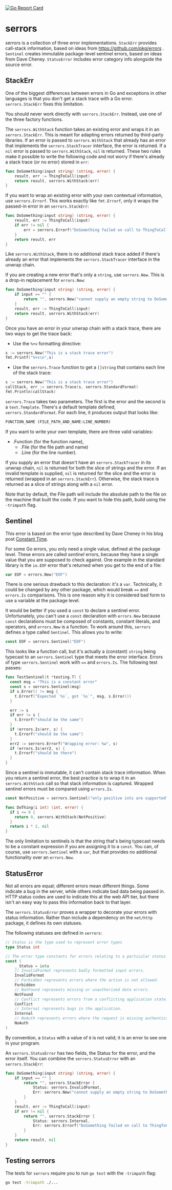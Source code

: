 [![Go Report Card](https://goreportcard.com/badge/github.com/morningconsult/serrors)](https://goreportcard.com/report/github.com/morningconsult/serrors)
# serrors

serrors is a collection of three error implementations. `StackErr` provides call-stack information,
based on ideas from https://github.com/pkg/errors . `Sentinel` creates immutable package-level
sentinel errors, based on ideas from Dave Cheney. `StatusError` includes error category info alongside
the source error.

## StackErr

One of the biggest differences between errors in Go and exceptions in other languages
is that you don't get a stack trace with a Go error. `serrors.StackErr` fixes this
limitation.

You should never work directly with `serrors.StackErr`. Instead, use one of the three
factory functions.

The `serrors.WithStack` function takes an existing error and wraps it in an
`serrors.StackErr`. This is meant for adapting errors returned by third-party
libraries. If an error is passed to `serrors.WithStack` that already has an error
that implements the `serrors.StackTracer` interface, the error is returned. If a `nil`
error is passed to `serrors.WithStack`, `nil` is returned. These two rules make it 
possible to write the following code and not worry if there's already a stack trace 
(or no error) stored in `err`:

```go
func DoSomething(input string) (string, error) {
    result, err := ThingToCall(input)
    return result, serrors.WithStack(err)
}
```

If you want to wrap an existing error with your own contextual information, use 
`serrors.Errorf`. This works exactly like `fmt.Errorf`, only it wraps the passed-in 
error in an `serrors.StackErr`:

```go
func DoSomething(input string) (string, error) {
    result, err := ThingToCall(input)
    if err != nil {
        err = serrors.Errorf("DoSomething failed on call to ThingToCall: %w", err)
    }
    return result, err
}
```

Like `serrors.WithStack`, there is no additional stack trace added if there's already 
an error that implements the `serrors.StackTracer` interface in the unwrap chain.

If you are creating a new error that's only a `string`, use `serrors.New`. This is a 
drop-in replacement for `errors.New`:

```go
func DoSomething(input string) (string, error) {
    if input == "" {
        return "", serrors.New("cannot supply an empty string to DoSomething")
    }
    result, err := ThingToCall(input)
    return result, serrors.WithStack(err)
}
```

Once you have an error in your unwrap chain with a stack trace, there are two ways
to get the trace back:

- Use the `%+v` formatting directive:

```go
s := serrors.New("This is a stack trace error")
fmt.Printf("%+v\n",s)
```

- Use the `serrors.Trace` function to get a `[]string` that contains each line of
the stack trace:

```go
s := serrors.New("This is a stack trace error")
callStack, err := serrors.Trace(s, serrors.StandardFormat)
fmt.Println(callStack)
```

`serrors.Trace` takes two parameters. The first is the error and the second is a
`text.Template`. There's a default template defined, `serrors.StandardFormat`.
For each line, it produces output that looks like:

```txt
FUNCTION_NAME (FILE_PATH_AND_NAME:LINE_NUMBER)
```

If you want to write your own template, there are three valid variables:

- .Function (for the function name),
  - .File (for the file path and name)
  - .Line (for the line number).

If you supply an error that doesn't have an `serrors.StackTracer` in its unwrap
chain, `nil` is returned for both the slice of strings and the error. If an invalid
template is supplied, `nil` is returned for the slice and the error is returned
(wrapped in an `serrors.StackErr`). Otherwise, the stack trace is returned as a slice
of strings along with a `nil` error.

Note that by default, the File path will include the absolute path to the file on the
machine that built the code. If you want to hide this path, build using the
`-trimpath` flag.

## Sentinel

This error is based on the error type described by Dave Cheney in his blog post
[Constant Time](https://dave.cheney.net/2019/06/10/constant-time).

For some Go errors, you only need a single value, defined at the package level. These
errors are called _sentinel_ errors, because they have a single value that you are
supposed to check against. One example in the standard library is the `io.EOF` error
that's returned when you get to the end of a file:

```go
var EOF = errors.New("EOF")
```

There is one serious drawback to this declaration: it's a `var`. Technically, it could
be changed by any other package, which would break `==` and `errors.Is` comparisons.
This is one reason why it is considered bad form to use a variable at the package level.

It would be better if you used a `const` to declare a sentinel error. Unfortunately,
you can't use a `const` declaration with `errors.New` because `const` declarations
must be composed of constants, constant literals, and operators, and `errors.New` is
a function. To work around this, `serrors` defines a type called `Sentinel`. This
allows you to write:

```go
const EOF = serrors.Sentinel("EOF")
```

This looks like a function call, but it's actually a (constant) `string` being
typecast to an `serrors.Sentinel` type that meets the error interface. Errors of type
`serrors.Sentinel` work with `==` and `errors.Is`. The following test passes:

```go
func TestSentinel(t *testing.T) {
  const msg = "This is a constant error"
  const s = serrors.Sentinel(msg)
  if s.Error() != msg {
    t.Errorf("Expected `%s`, got `%s`", msg, s.Error())
  }

  err := s
  if err != s {
    t.Errorf("should be the same")
  }
  if !errors.Is(err, s) {
    t.Errorf("should be the same")
  }
  err2 := serrors.Errorf("Wrapping error: %w", s)
  if !errors.Is(err2, s) {
    t.Errorf("should be there")
  }
}
```

Since a sentinel is immutable, it can't contain stack trace information. When you return a sentinel error,
the best practice is to wrap it in an `serrors.WithStack` call so that stack information is captured. Wrapped
sentinel errors must be compared using `errors.Is`.

```go
const NotPositive = serrors.Sentinel("only positive ints are supported")

func DoThing(i int) (int, error) {
  if i <= 0 {
    return 0, serrors.WithStack(NotPositive)
  }
  return i * 2, nil
}
```

The only limitation to sentinels is that the string that's being typecast needs to be a constant expression if you
are assigning it to a `const`. You can, of course, use `serrors.Sentinel` with a `var`, but that provides no additional
functionality over an `errors.New`.

## StatusError

Not all errors are equal; different errors mean different things. Some indicate a bug in the server, while others indicate
bad data being passed in. HTTP status codes are used to indicate this at the web API tier, but there isn't an easy
way to pass this information back to that layer.

The `serrors.StatusError` proves a wrapper to decorate your errors with status information. Rather than include a
dependency on the `net/http` package, it defines its own statuses.

The following statuses are defined in `serrors`:

```go
// Status is the type used to represent error types
type Status int

// The error type constants for errors relating to a particular status.
const (
    _ Status = iota
    // InvalidFormat represents badly formatted input errors.
    InvalidFormat
    // Forbidden represents errors where the action is not allowed.
    Forbidden
    // NotFound represents missing or unauthorized data errors.
    NotFound
    // Conflict represents errors from a conflicting application state.
    Conflict
    // Internal represents bugs in the application.
    Internal
    // NoAuth represents errors where the request is missing authentication information
    NoAuth
)
```

By convention, a `Status` with a value of `0` is not valid; it is an error to see one in your program.

An `serrors.StatusError` has two fields, the Status for the error, and the error itself. You can combine the
`serrors.StatusError` with an `serrors.StackErr`:

```go
func DoSomething(input string) (string, error) {
    if input == "" {
        return "", serrors.StackError {
            Status: serrors.InvalidFormat,
            Err: serrors.New("cannot supply an empty string to DoSomething"),
        }
    }
    result, err := ThingToCall(input)
    if err != nil {
        return "", serrors.StackError {
            Status: serrors.Internal,
            Err: serrors.Errorf("DoSomething failed on call to ThingToCall: %w", err)
        }
    }
    return result, nil
}
```

## Testing serrors

The tests for `serrors` require you to run `go test` with the `-trimpath` flag:

```bash
go test -trimpath ./...
``` 
